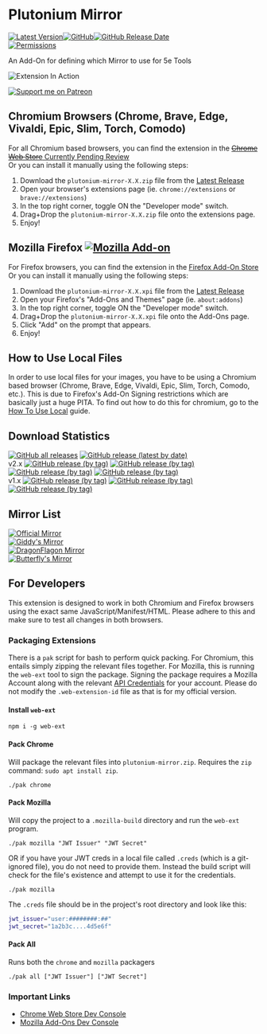 # Plutonium Mirror

[![Latest Version](https://img.shields.io/github/v/release/flamewave000/plutonium-mirror?label=Latest%20Release)](https://github.com/flamewave000/plutonium-mirror/releases/latest)[![GitHub](https://img.shields.io/github/license/flamewave000/plutonium-mirror?color=orange&label=License)](LICENSE)[![GitHub Release Date](https://img.shields.io/github/release-date/flamewave000/plutonium-mirror)](https://github.com/flamewave000/plutonium-mirror/releases/latest)  
[![Permissions](https://img.shields.io/badge/dynamic/json?label=Permissions&query=permissions%5B0%2C1%2C2%2C3%5D&url=https%3A%2F%2Fraw.githubusercontent.com%2Fflamewave000%2Fplutonium-mirror%2Fmaster%2Fsrc%2Fmanifest.json)](src/manifest.json)

An Add-On for defining which Mirror to use for 5e Tools

![Extension In Action](.assets/config.png)

[![Support me on Patreon](https://img.shields.io/endpoint.svg?url=https%3A%2F%2Fshieldsio-patreon.vercel.app%2Fapi%3Fusername%3Ddragonflagon%26type%3Dpatrons&style=for-the-badge)](https://patreon.com/dragonflagon)

## Chromium Browsers (Chrome, Brave, Edge, Vivaldi, Epic, Slim, Torch, Comodo)

For all Chromium based browsers, you can find the extension in the [~~Chrome Web Store~~ Currently Pending Review](#)  
Or you can install it manually using the following steps:

1. Download the `plutonium-mirror-X.X.zip` file from the [Latest Release](https://github.com/flamewave000/plutonium-mirror/releases/latest)
2. Open your browser's extensions page (ie. `chrome://extensions` or `brave://extensions`)
3. In the top right corner, toggle ON the "Developer mode" switch.
4. Drag+Drop the `plutonium-mirror-X.X.zip` file onto the extensions page.
5. Enjoy!

## Mozilla Firefox [![Mozilla Add-on](https://img.shields.io/amo/users/plutonium-mirror?label=Mozilla%20Users)](https://addons.mozilla.org/en-CA/firefox/addon/plutonium-mirror/)

For Firefox browsers, you can find the extension in the [Firefox Add-On Store](https://addons.mozilla.org/en-CA/firefox/addon/plutonium-mirror/)  
Or you can install it manually using the following steps:

1. Download the `plutonium-mirror-X.X.xpi` file from the [Latest Release](https://github.com/flamewave000/plutonium-mirror/releases/latest)
2. Open your Firefox's "Add-Ons and Themes" page (ie. `about:addons`)
3. In the top right corner, toggle ON the "Developer mode" switch.
4. Drag+Drop the `plutonium-mirror-X.X.xpi` file onto the Add-Ons page.
5. Click "Add" on the prompt that appears.
6. Enjoy!

## How to Use Local Files

In order to use local files for your images, you have to be using a Chromium based browser (Chrome, Brave, Edge, Vivaldi, Epic, Slim, Torch, Comodo, etc.). This is due to Firefox's Add-On Signing restrictions which are basically just a huge PITA. To find out how to do this for chromium, go to the [How To Use Local](HowToUseLocal.md) guide.

## Download Statistics

[![GitHub all releases](https://img.shields.io/github/downloads/flamewave000/plutonium-mirror/total?label=Total%20Downloads)]()
[![GitHub release (latest by date)](https://img.shields.io/github/downloads/flamewave000/plutonium-mirror/latest/total)](https://github.com/flamewave000/plutonium-mirror/releases/latest)  
v2.x [![GitHub release (by tag)](https://img.shields.io/github/downloads/flamewave000/plutonium-mirror/v2.3/total)](https://github.com/flamewave000/plutonium-mirror/releases/tag/v2.3)
[![GitHub release (by tag)](https://img.shields.io/github/downloads/flamewave000/plutonium-mirror/v2.2/total)](https://github.com/flamewave000/plutonium-mirror/releases/tag/v2.2)
[![GitHub release (by tag)](https://img.shields.io/github/downloads/flamewave000/plutonium-mirror/v2.1/total)](https://github.com/flamewave000/plutonium-mirror/releases/tag/v2.1)
[![GitHub release (by tag)](https://img.shields.io/github/downloads/flamewave000/plutonium-mirror/v2.0/total)](https://github.com/flamewave000/plutonium-mirror/releases/tag/v2.0)  
v1.x [![GitHub release (by tag)](https://img.shields.io/github/downloads/flamewave000/plutonium-mirror/v1.2/total)](https://github.com/flamewave000/plutonium-mirror/releases/tag/v1.2)
[![GitHub release (by tag)](https://img.shields.io/github/downloads/flamewave000/plutonium-mirror/v1.1/total)](https://github.com/flamewave000/plutonium-mirror/releases/tag/v1.1)
[![GitHub release (by tag)](https://img.shields.io/github/downloads/flamewave000/plutonium-mirror/v1.0/total)](https://github.com/flamewave000/plutonium-mirror/releases/tag/v1.0)

## Mirror List

[![Official Mirror](https://img.shields.io/badge/dynamic/json?label=Official%20Mirror&query=mirror1&url=https%3A%2F%2Fraw.githubusercontent.com%2Fflamewave000%2Fplutonium-mirror%2Fmaster%2Fmirrors.json)](https://5etools-mirror-1.github.io)  
[![Giddy's Mirror](https://img.shields.io/badge/dynamic/json?label=Giddy&query=mirror2&url=https%3A%2F%2Fraw.githubusercontent.com%2Fflamewave000%2Fplutonium-mirror%2Fmaster%2Fmirrors.json)](https://thegiddylimit.github.io)  
[![DragonFlagon Mirror](https://img.shields.io/badge/dynamic/json?label=DragonFlagon&query=mirror3&url=https%3A%2F%2Fraw.githubusercontent.com%2Fflamewave000%2Fplutonium-mirror%2Fmaster%2Fmirrors.json)](https://5e-tools.dragonflagon.cafe)  
[![Butterfly's Mirror](https://img.shields.io/badge/dynamic/json?label=Butterfly&query=mirror4&url=https%3A%2F%2Fraw.githubusercontent.com%2Fflamewave000%2Fplutonium-mirror%2Fmaster%2Fmirrors.json)](https://dnd5e.eclipseofbutterflies.ml)

## For Developers

This extension is designed to work in both Chromium and Firefox browsers using the exact same JavaScript/Manifest/HTML. Please adhere to this and make sure to test all changes in both browsers.

### Packaging Extensions

There is a `pak` script for bash to perform quick packing. For Chromium, this entails simply zipping the relevant files together. For Mozilla, this is running the `web-ext` tool to sign the package. Signing the package requires a Mozilla Account along with the relevant [API Credentials](https://addons.mozilla.org/en-US/developers/addon/api/key/) for your account. Please do not modify the `.web-extension-id` file as that is for my official version.

#### Install `web-ext`

`npm i -g web-ext`

#### Pack Chrome
Will package the relevant files into `plutonium-mirror.zip`. Requires the `zip` command: `sudo apt install zip`.

`./pak chrome`

#### Pack Mozilla
Will copy the project to a `.mozilla-build` directory and run the `web-ext` program.

`./pak mozilla "JWT Issuer" "JWT Secret"`

OR if you have your JWT creds in a local file called `.creds` (which is a git-ignored file), you do not need to provide them. Instead the build script will check for the file's existence and attempt to use it for the credentials.

`./pak mozilla`

The `.creds` file should be in the project's root directory and look like this:

```bash
jwt_issuer="user:########:##"
jwt_secret="1a2b3c....4d5e6f"
```

#### Pack All

Runs both the `chrome` and `mozilla` packagers

`./pak all ["JWT Issuer"] ["JWT Secret"]`  

### Important Links

- [Chrome Web Store Dev Console](https://chrome.google.com/webstore/devconsole)
- [Mozilla Add-Ons Dev Console](https://addons.mozilla.org/en-US/developers/addons)

